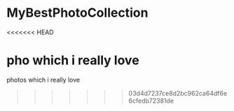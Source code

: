 # MyBestPhotoCollection
<<<<<<< HEAD

pho which i really love
<br>
=======
photos which i really love
>>>>>>> 03d4d7237ce8d2bc962ca64df6e6cfedb72381de
